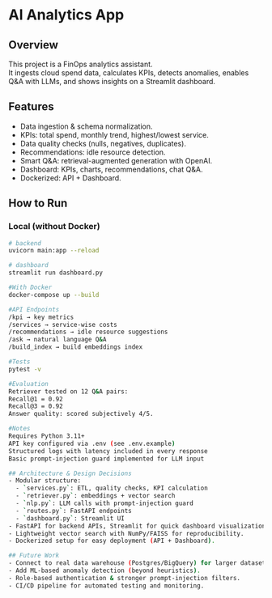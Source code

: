 # AI Analytics App

## Overview
This project is a FinOps analytics assistant.  
It ingests cloud spend data, calculates KPIs, detects anomalies, enables Q&A with LLMs, and shows insights on a Streamlit dashboard.

## Features
- Data ingestion & schema normalization.
- KPIs: total spend, monthly trend, highest/lowest service.
- Data quality checks (nulls, negatives, duplicates).
- Recommendations: idle resource detection.
- Smart Q&A: retrieval-augmented generation with OpenAI.
- Dashboard: KPIs, charts, recommendations, chat Q&A.
- Dockerized: API + Dashboard.

## How to Run

### Local (without Docker)
```bash
# backend
uvicorn main:app --reload

# dashboard
streamlit run dashboard.py

#With Docker
docker-compose up --build

#API Endpoints
/kpi → key metrics
/services → service-wise costs
/recommendations → idle resource suggestions
/ask → natural language Q&A
/build_index → build embeddings index

#Tests
pytest -v

#Evaluation
Retriever tested on 12 Q&A pairs:
Recall@1 = 0.92
Recall@3 = 0.92
Answer quality: scored subjectively 4/5.

#Notes
Requires Python 3.11+
API key configured via .env (see .env.example)
Structured logs with latency included in every response
Basic prompt-injection guard implemented for LLM input

## Architecture & Design Decisions
- Modular structure:  
  - `services.py`: ETL, quality checks, KPI calculation  
  - `retriever.py`: embeddings + vector search  
  - `nlp.py`: LLM calls with prompt-injection guard  
  - `routes.py`: FastAPI endpoints  
  - `dashboard.py`: Streamlit UI  
- FastAPI for backend APIs, Streamlit for quick dashboard visualization.  
- Lightweight vector search with NumPy/FAISS for reproducibility.  
- Dockerized setup for easy deployment (API + Dashboard).  

## Future Work
- Connect to real data warehouse (Postgres/BigQuery) for larger datasets.  
- Add ML-based anomaly detection (beyond heuristics).  
- Role-based authentication & stronger prompt-injection filters.  
- CI/CD pipeline for automated testing and monitoring.  
